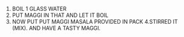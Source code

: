 1. BOIL 1 GLASS WATER
2. PUT MAGGI IN THAT AND LET IT BOIL
3. NOW PUT PUT MAGGI MASALA PROVIDED IN PACK
4.STIRRED IT (MIX).
AND HAVE A TASTY MAGGI. 